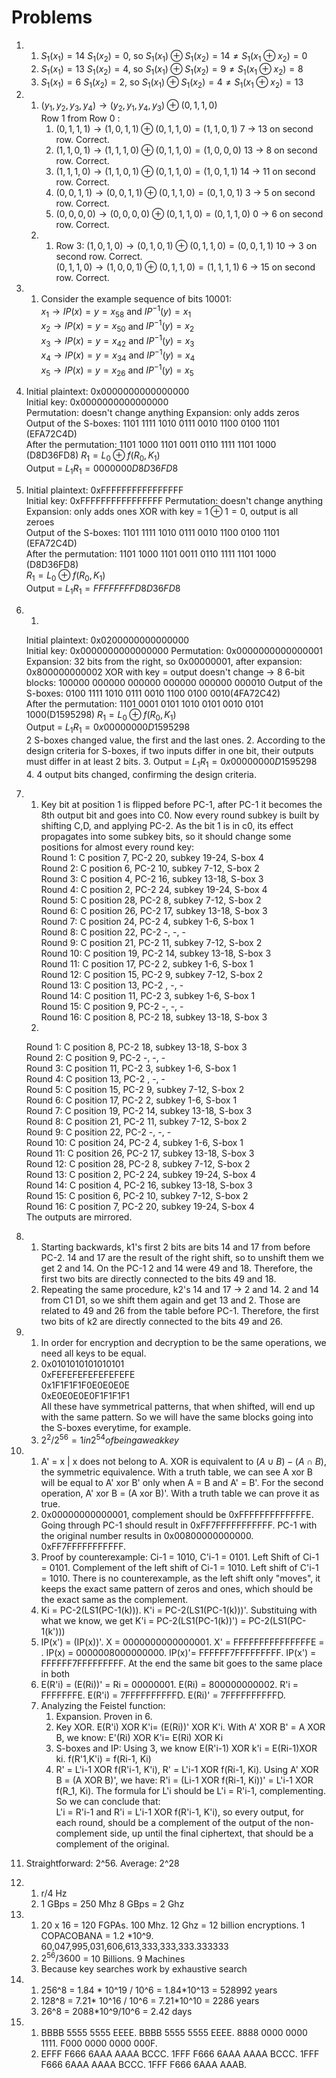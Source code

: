 # Problems

1.   
    1. $S_1(x_1) = 14$ $S_1(x_2)= 0$, so $S_1(x_1) \oplus S_1(x_2) = 14 \neq S_1(x_1 \oplus x_2) = 0$  
    2. $S_1(x_1) = 13$ $S_1(x_2)= 4$, so $S_1(x_1) \oplus S_1(x_2) = 9 \neq S_1(x_1 \oplus x_2) = 8$  
    3. $S_1(x_1) = 6$ $S_1(x_2)= 2$, so $S_1(x_1) \oplus S_1(x_2) = 4  \neq S_1(x_1 \oplus x_2) = 13$  

2.  
    1. $(y_1, y_2, y_3, y_4) \rightarrow (y_2, y_1, y_4, y_3) \oplus (0,1,1,0)$  
    Row 1 from Row 0 : 
        1. $(0, 1, 1, 1) \rightarrow (1, 0, 1, 1) \oplus (0, 1, 1, 0) = (1, 1, 0, 1)$ 7 -> 13 on second row. Correct.
        2. $(1, 1, 0, 1) \rightarrow (1, 1, 1, 0) \oplus (0, 1, 1, 0) = (1, 0, 0, 0)$ 13 -> 8 on second row. Correct.
        3. $(1, 1, 1, 0) \rightarrow (1, 1, 0, 1) \oplus (0, 1, 1, 0) = (1, 0, 1, 1)$ 14 -> 11 on second row. Correct.
        4. $(0, 0, 1, 1) \rightarrow (0, 0, 1, 1) \oplus (0, 1, 1, 0) = (0, 1, 0, 1)$ 3 -> 5 on second row. Correct.
        5. $(0, 0, 0, 0) \rightarrow (0, 0, 0, 0) \oplus (0, 1, 1, 0) = (0, 1, 1, 0)$ 0 -> 6 on second row. Correct.
    2.  
        1. Row 3: $(1, 0, 1, 0) \rightarrow (0, 1, 0, 1) \oplus (0, 1, 1, 0) = (0, 0, 1, 1)$ 10 -> 3 on second row. Correct.  
                  $(0, 1, 1, 0) \rightarrow (1, 0, 0, 1) \oplus (0, 1, 1, 0) = (1, 1, 1, 1)$ 6 -> 15 on second row. Correct.  

3.  
    1. Consider the example sequence of bits 10001:  
        $x_1 \rightarrow  IP(x) = y = x_{58}$ and $IP^{-1}(y) = x_1$  
        $x_2 \rightarrow  IP(x) = y = x_{50}$ and $IP^{-1}(y) = x_2$  
        $x_3 \rightarrow  IP(x) = y = x_{42}$ and $IP^{-1}(y) = x_3$  
        $x_4 \rightarrow  IP(x) = y = x_{34}$ and $IP^{-1}(y) = x_4$  
        $x_5 \rightarrow IP(x) = y = x_{26}$ and $IP^{-1}(y) = x_5$  

4.  
    Initial plaintext: 0x0000000000000000  
    Initial key: 0x0000000000000000  
    Permutation: doesn't change anything 
    Expansion: only adds zeros  
    Output of the S-boxes: 1101 1111 1010 0111 0010 1100 0100 1101 (EFA72C4D)  
    After the permutation: 1101 1000 1101 0011 0110 1111 1101 1000 (D8D36FD8) 
    $R_1 = L_0 \oplus f(R_0, K_1)$  
    Output = $L_1R_1= 0000000 D8D36FD8$  

5.  
    Initial plaintext: 0xFFFFFFFFFFFFFFFF  
    Initial key: 0xFFFFFFFFFFFFFFFF
    Permutation: doesn't change anything  
    Expansion: only adds ones
    XOR with key = $1 \oplus 1 = 0$, output is all zeroes  
    Output of the S-boxes: 1101 1111 1010 0111 0010 1100 0100 1101 (EFA72C4D)  
    After the permutation: 1101 1000 1101 0011 0110 1111 1101 1000 (D8D36FD8)  
    $R_1 = L_0 \oplus f(R_0, K_1)$  
    Output = $L_1R_1= FFFFFFFF D8D36FD8$  

6.  
    1.  
    Initial plaintext: 0x0200000000000000   
    Initial key: 0x0000000000000000
    Permutation: 0x0000000000000001
    Expansion: 32 bits from the right, so 0x00000001, after expansion: 0x800000000002
    XOR with key = output doesn't change  -> 8 6-bit blocks: 100000 000000 000000 000000 000000 000010
    Output of the S-boxes: 0100 1111 1010 0111 0010 1100 0100 0010(4FA72C42)  
    After the permutation: 1101 0001 0101 1010 0101 0010 0101 1000(D1595298)
    $R_1 = L_0 \oplus f(R_0, K_1)$  
    Output = $L_1R_1= 0x00000000 D1595298$  
    2 S-boxes changed value, the first and the last ones.
    2. According to the design criteria for S-boxes, if two inputs differ in one bit, their outputs must differ in at least 2 bits.
    3. Output = $L_1R_1= 0x00000000 D1595298$  
    4. 4 output bits changed, confirming the design criteria.  

7.  1. Key bit at position 1 is flipped before PC-1, after PC-1 it becomes the 8th output bit and goes into C0. Now every round subkey is built by shifting C,D, and applying PC-2. As the bit 1 is in c0, its effect propagates into some subkey bits, so it should change some positions for almost every round key:  
    Round 1: C position 7, PC-2 20, subkey 19-24, S-box 4  
    Round 2: C position 6, PC-2 10, subkey 7-12, S-box 2  
    Round 3: C position 4, PC-2 16, subkey 13-18, S-box 3  
    Round 4: C position 2, PC-2 24, subkey 19-24, S-box 4  
    Round 5: C position 28, PC-2 8, subkey 7-12, S-box 2  
    Round 6: C position 26, PC-2 17, subkey 13-18, S-box 3  
    Round 7: C position 24, PC-2 4, subkey 1-6, S-box 1  
    Round 8: C position 22, PC-2 -, -, -  
    Round 9: C position 21, PC-2 11, subkey 7-12, S-box 2  
    Round 10: C position 19, PC-2 14, subkey 13-18, S-box 3  
    Round 11: C position 17, PC-2 2, subkey 1-6, S-box 1   
    Round 12: C position 15, PC-2 9, subkey 7-12, S-box 2  
    Round 13: C position 13, PC-2 , -, -  
    Round 14: C position 11, PC-2 3, subkey 1-6, S-box 1  
    Round 15: C position 9, PC-2 -, -, -  
    Round 16: C position 8, PC-2 18, subkey 13-18, S-box 3  
    2.  
    Round 1: C position 8, PC-2 18, subkey 13-18, S-box 3  
    Round 2: C position 9, PC-2 -, -, -  
    Round 3: C position 11, PC-2 3, subkey 1-6, S-box 1    
    Round 4: C position 13, PC-2 , -, -  
    Round 5: C position 15, PC-2 9, subkey 7-12, S-box 2  
    Round 6: C position 17, PC-2 2, subkey 1-6, S-box 1  
    Round 7: C position 19, PC-2 14, subkey 13-18, S-box 3   
    Round 8: C position 21, PC-2 11, subkey 7-12, S-box 2  
    Round 9: C position 22, PC-2 -, -, -  
    Round 10: C position 24, PC-2 4, subkey 1-6, S-box 1  
    Round 11: C position 26, PC-2 17, subkey 13-18, S-box 3   
    Round 12: C position 28, PC-2 8, subkey 7-12, S-box 2  
    Round 13: C position 2, PC-2 24, subkey 19-24, S-box 4  
    Round 14: C position 4, PC-2 16, subkey 13-18, S-box 3  
    Round 15: C position 6, PC-2 10, subkey 7-12, S-box 2  
    Round 16: C position 7, PC-2 20, subkey 19-24, S-box 4  
    The outputs are mirrored.  

8.  
    1. Starting backwards, k1's first 2 bits are bits 14 and 17 from before PC-2. 14 and 17 are the result of the right shift, so to unshift them we get 2 and 14. On the PC-1 2 and 14 were 49 and 18. Therefore, the first two bits are directly connected to the bits 49 and 18.  
    2. Repeating the same procedure, k2's 14 and 17 -> 2 and 14. 2 and 14 from C1 D1, so we shift them again and get 13 and 2. Those are related to 49 and 26 from the table before PC-1. Therefore, the first two bits of k2 are directly connected to the bits 49 and 26.  

9.  
    1.  In order for encryption and decryption to be the same operations, we need all keys to be equal.
    2.  0x0101010101010101  
        0xFEFEFEFEFEFEFEFE  
        0x1F1F1F1F0E0E0E0E  
        0xE0E0E0E0F1F1F1F1   
        All these have symmetrical patterns, that when shifted, will end up with the same pattern. So we will have the same blocks going into the S-boxes everytime, for example.
    3.  $2^2 / 2^{56} = 1 in 2^{54} of being a weak key$  

10.  
    1. A' = x | x does not belong to A. XOR is equivalent to $(A \cup B) - (A \cap B)$, the symmetric equivalence. With a truth table, we can see A xor B will be equal to A' xor B' only when A = B and A' = B'. For the second operation, A' xor B = (A xor B)'. With a truth table we can prove it as true.
    2. 0x00000000000001, complement should be 0xFFFFFFFFFFFFFE. Going through PC-1 should result in 0xFF7FFFFFFFFFFF. PC-1 with the original number results in 0x00800000000000. 0xFF7FFFFFFFFFFF.
    3. Proof by counterexample: Ci-1 = 1010, C'i-1 = 0101. Left Shift of Ci-1 = 0101. Complement of the left shift of Ci-1 = 1010. Left shift of C'i-1 = 1010. There is no counterexample, as the left shift only "moves", it keeps the exact same pattern of zeros and ones, which should be the exact same as the complement.
    4.  Ki = PC-2(LS1(PC-1(k))). K'i = PC-2(LS1(PC-1(k)))'. Substituing with what we know, we get K'i = PC-2(LS1(PC-1(k))') = PC-2(LS1(PC-1(k')))
    5. IP(x') = (IP(x))'. X = 0000000000000001. X' = FFFFFFFFFFFFFFFE = . IP(x) = 0000008000000000. IP(x)'= FFFFFF7FFFFFFFFF. IP(x') = FFFFFF7FFFFFFFFF. At the end the same bit goes to the same place in both  
    6. E(R'i) = (E(Ri))' = Ri = 00000001. E(Ri) = 800000000002. R'i = FFFFFFFE. E(R'i) = 7FFFFFFFFFFD. E(Ri)' = 7FFFFFFFFFFD.   
    7. Analyzing the Feistel function:  
        1. Expansion. Proven in 6.
        2. Key XOR. E(R'i) XOR K'i= (E(Ri))' XOR K'i. With A' XOR B' = A XOR B, we know:  E'(Ri) XOR K'i= E(Ri) XOR Ki
        3. S-boxes and IP: Using 3, we know E(R'i-1) XOR k'i = E(Ri-1)XOR ki. f(R'1,K'i) = f(Ri-1, Ki)
        4. R' = L'i-1 XOR f(R'i-1, K'i), R' = L'i-1 XOR f(Ri-1, Ki). Using A' XOR B = (A XOR B)', we have: R'i = (Li-1 XOR f(Ri-1, Ki))' = L'i-1 XOR f(R_1, Ki). The formula for L'i should be L'i = R'i-1, complementing. So we can conclude that:  
        L'i = R'i-1 and R'i = L'i-1 XOR f(R'i-1, K'i), so every output, for each round, should be a complement of the output of the non-complement side, up until the final ciphertext, that should be a complement of the original.

11.  Straightforward: 2^56. Average: 2^28

12.  1. r/4 Hz  
     2. 1 GBps = 250 Mhz 8 GBps =  2 Ghz  

13. 1. 20 x 16 = 120 FGPAs. 100 Mhz. 12 Ghz = 12 billion encryptions. 1 COPACOBANA = 1.2 *10^9. 60,047,995,031,606,613,333,333,333.333333
    2. $2^{56}/3600$ = 10 Billions. 9 Machines  
    3. Because key searches work by exhaustive search  

14. 1. 256^8 = 1.84 * 10^19 / 10^6 = 1.84*10^13 = 528992 years  
    2. 128^8 = 7.21* 10^16 / 10^6 = 7.21*10^10 = 2286 years  
    3. 26^8 = 2088*10^9/10^6 = 2.42 days  

15.  1. BBBB 5555 5555 EEEE. BBBB 5555 5555 EEEE. 8888 0000 0000 1111. F000 0000 0000 000F.
     2. EFFF F666 6AAA AAAA BCCC. 1FFF F666 6AAA AAAA BCCC. 1FFF F666 6AAA AAAA BCCC. 1FFF F666 6AAA AAAB.


